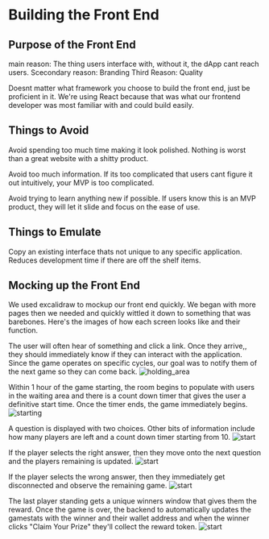 # Building the Front End

## Purpose of the Front End

main reason: The thing users interface with, without it, the dApp cant reach users.
Scecondary reason: Branding
Third Reason: Quality

Doesnt matter what framework you choose to build the front end, just be proficient in it. We're using React because that was what our frontend developer was most familiar with and could build easily.


## Things to Avoid

Avoid spending too much time making it look polished. Nothing is worst than a great website with a shitty product.

Avoid too much information. If its too complicated that users cant figure it out intuitively, your MVP is too complicated.

Avoid trying to learn anything new if possible. If users know this is an MVP product, they will let it slide and focus on the ease of use.

## Things to Emulate

Copy an existing interface thats not unique to any specific application. Reduces development time if there are off the shelf items.


## Mocking up the Front End

We used excalidraw to mockup our front end quickly. We began with more pages then we needed and quickly wittled it down to something that was barebones. Here's the images of how each screen looks like and their function.


The user will often hear of something and click a link. Once they arrive,, they should immediately know if they can interact with the application. Since the game operates on specific cycles, our goal was to notify them of the next game so they can come back. 
![holding_area](images/1_front.png)


Within 1 hour of the game starting, the room begins to populate with users in the waiting area and there is a count down timer that gives the user a definitive start time. Once the timer ends, the game immediately begins.
![starting](images/2_front.png)

A question is displayed with two choices. Other bits of information include how many players are left and a count down timer starting from 10.
![start](images/3_front.png)


If the player selects the right answer, then they move onto the next question and the players remaining is updated.
![start](images/4_front.png)

If the player selects the wrong answer, then they immediately get disconnected and observe the remaining game.
![start](images/5_front.png)

The last player standing gets a unique winners window that gives them the reward. Once the game is over, the backend  to automatically updates the gamestats with the winner and their wallet address and when the winner clicks "Claim Your Prize" they'll collect the reward token.
![start](images/6_front.png)


